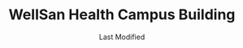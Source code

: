 ---
layout: location-page
date: Last Modified
description: "Local COVID-19 testing is available at WellSan Health Campus Building in Chambersburg, Pennsylvania, USA."
permalink: "locations/pennsylvania/chambersburg/wellsan-health-campus-building/"
tags:
  - locations
  - pennsylvania
title: WellSan Health Campus Building
uniqueName: wellsan-health-campus-building
state: Pennsylvania
stateAbbr: PA
hood: "Franklin County"
address: "12 St Paul Dr"
city: "Chambersburg"
zip: "17201"
zipsNearby: "16611 16601 16602 16603 15521 16629 15921 15522 16617 16827 15533 16621 16685 15534 16622 15925 16623 15926 16625 16670 16682 15535 16630 16699 15536 16631 16633 16634 16635 15930 16637 15537 15539 16641 16647 16648 16650 16652 16654 15545 16655 16638 16657 16851 15938 16659 16660 15550 16662 15553 16664 15554 16665 15468 16667 16865 16669 16868 16672 16673 16674 15952 16678 15559 16679 16683 16801 16802 16803 16804 16805 16684 16686 16877 16689 16691 16693 16694 16695 17301 17002 17210 17303 17211 17304 17502 17812 17843 17004 17306 17375 17307 17006 17213 17214 17007 17009 17215 17010 17001 17011 17012 17089 17013 17015 17310 17201 17202 17014 17311 17512 17217 17312 17313 17018 17019 17219 17220 17020 17316 17317 17021 17022 17023 17024 17318 17025 17319 17320 17221 17222 17322 17224 17323 17324 17325 17327 17329 17027 17028 17029 17225 17032 17331 17332 17333 17334 17335 17101 17102 17103 17104 17105 17106 17107 17108 17109 17110 17111 17112 17113 17120 17121 17122 17123 17124 17125 17126 17127 17128 17129 17130 17140 17177 17033 17034 17035 17036 17228 17229 17037 17337 17040 17041 17231 17043 17339 17044 17340 17045 17342 17047 17232 17049 17841 17223 17233 17343 17344 17051 17345 17052 17547 17235 17053 17054 17550 17050 17055 17236 17056 17057 17058 17059 17060 17061 17062 17063 17237 17065 17066 17347 17212 17238 17239 17068 17069 17240 17070 17349 17071 17072 17350 17074 17075 17241 17076 17243 17244 17353 17078 17081 17246 17082 17247 17355 17356 17084 17570 17086 17249 17358 17250 17251 17252 17253 17254 17360 17255 17256 17090 17257 17260 17361 17261 17354 17362 17262 17263 17363 17093 17364 17094 17264 17265 17983 17266 17267 17268 17365 17271 17366 17368 17099 17315 17401 17402 17403 17404 17405 17406 17407 17408 17415 17370 17371 17372 17272 25411 26817 25413 25440 26711 25414 25419 25420 25421 25422 26722 25423 25410 25425 25427 25428 25430 25401 25402 25403 25404 25405 25432 25431 25434 25437 25438 25441 25442 25443 25444 25446 20862 20838 20839 20841 20833 20871 20872 20842 20758 20877 20878 20879 20882 20883 20884 20885 20886 20898 20899 20874 20875 20876 20837 20855 20880 21710 21711 21713 21020 21714 21715 21716 21758 21717 21718 21023 21719 21720 21721 21722 21031 21065 21501 21502 21503 21504 21505 21036 21529 21727 21733 21048 21530 21701 21702 21703 21704 21705 21709 21053 21734 21737 21738 21071 21740 21741 21742 21746 21747 21748 21749 21074 21750 21755 21756 21757 21759 21762 21723 21765 21766 21088 21102 21105 21767 21769 21111 21770 21771 21773 21754 21774 21775 21776 21555 21117 21120 21777 21133 21136 21778 21779 21780 21781 21782 21783 21152 21560 21153 21784 21787 21788 21790 21791 21792 21155 21793 21794 21157 21158 21161 21795 21797 21798 21104 21163 22611 20135 22620 22622 22624 22625 22637 20158 20159 20175 20176 20177 20178 20180 20129 20131 20132 20134 20160 20141 20142 22656 20197 22601 22602 22603 22604 17008 17091 17270 17326 25429" 
mapUrl: "http://maps.apple.com/?q=WellSan+Health+Campus+Building&address=12+St+Paul+Dr,Chambersburg,Pennsylvania,17201"
locationType: Please contact for drive-thru/walk-in availability.
phone: "717-217-6760"
website: "https://www.summithealth.org/locations/wellspan-family-medicine-chambersburg-wellspan-health-campus-first-floor"
onlineBooking: undefined
closed: undefined
closedUpdate: April 20th, 2020
notes: "By appointment only. Requires doctor's referral. Requires phone screen."
days: Weekdays
hours: 7:30AM-6PM
ctaMessage: Learn more
ctaUrl: "https://www.summithealth.org/locations/wellspan-family-medicine-chambersburg-wellspan-health-campus-first-floor"
---